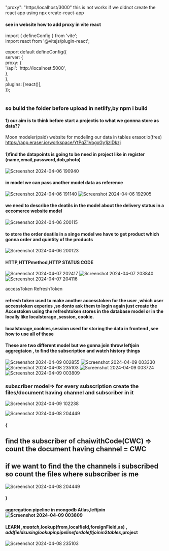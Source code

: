 "proxy": "https/localhost/3000" 
this is not works if we didnot create the react app using npx create-react-app



#### see in website how to add proxy in vite react <br/>
import { defineConfig } from 'vite';  <br/>
import react from '@vitejs/plugin-react'; <br/>
 <br/>
export default defineConfig({ <br/>
  server: { <br/>
    proxy: { <br/>
      '/api': 'http://localhost:5000', <br/>
    }, <br/>
  }, <br/>
  plugins: [react()], <br/>
}); <br/>
 <br/>
 
 ### so build the folder before upload in netlify,by npm i build

#### 1) our aim is to think before start a projectis to what we gonnna store as data?? 
Moon modeler(paid) website for modeling our data in tables
erasor.io(free)
https://app.eraser.io/workspace/YtPqZ1VogxGy1jzIDkzj

#### 1)find the datapoints is going to be need in project like in register (name,email,password,dob,photo)
![Screenshot 2024-04-06 190940](https://github.com/mishrasatyapriya9/Backend_Chai_with_code/assets/106869525/4d2685fb-eb4a-4214-90ef-242f3c9c421f)

#### in model we can pass another model data as reference
 ![Screenshot 2024-04-06 191140](https://github.com/mishrasatyapriya9/Backend_Chai_with_code/assets/106869525/4585013b-6aa2-4c6b-9ce8-43cafbe53853)
![Screenshot 2024-04-06 192905](https://github.com/mishrasatyapriya9/Backend_Chai_with_code/assets/106869525/0046f391-72f7-492d-855a-5e8e464aa547)


#### we need to describe the deatils in the model about the delivery status in a eccomerce website model 
![Screenshot 2024-04-06 200115](https://github.com/mishrasatyapriya9/Backend_Chai_with_code/assets/106869525/0a244888-3dc1-49cc-86b1-3a08fb09bdce)

#### to store the order deatils in a singe model we have to get product which gonna order and quintity of the products 
![Screenshot 2024-04-06 200123](https://github.com/mishrasatyapriya9/Backend_Chai_with_code/assets/106869525/b1755eef-c46f-4a10-ae6a-81d3598f5434)


#### HTTP,HTTPmethod,HTTP STATUS CODE
![Screenshot 2024-04-07 202417](https://github.com/mishrasatyapriya9/Backend_Chai_with_code/assets/106869525/84f47c96-7c5c-4dcd-b0a5-1c8ea1334646)
![Screenshot 2024-04-07 203840](https://github.com/mishrasatyapriya9/Backend_Chai_with_code/assets/106869525/89429cd3-de03-4ad5-b181-9835220d1666)
![Screenshot 2024-04-07 204116](https://github.com/mishrasatyapriya9/Backend_Chai_with_code/assets/106869525/639dc4bb-13e4-4fd3-b573-bb29817e4d28)




accessToken
RefreshToken 
#### refresh token used to make another accesstoken for the user ,which user accesstoken experies ,so donto ask them to login again just create the Accestoken using the refreshtoken stores in the database model or in the locally like localstorage ,session, cookie.

#### localstorage,cookies,session used for storing the data in frontend ,see how to use all of these 
#### These are two different model but we gonna join throw leftjoin aggregtaion , to find the subscription and watch history things 
![Screenshot 2024-04-09 002855](https://github.com/mishrasatyapriya9/Backend_Chai_with_code/assets/106869525/70989920-5336-4ac3-a97f-0b2043f7d028)
![Screenshot 2024-04-09 003330](https://github.com/mishrasatyapriya9/Backend_Chai_with_code/assets/106869525/46519a30-575d-4d25-bad1-92ebc9a2afb2)
![Screenshot 2024-04-08 235103](https://github.com/mishrasatyapriya9/Backend_Chai_with_code/assets/106869525/e4d70f55-d88c-42d6-af1b-7e798a7d0254)
![Screenshot 2024-04-09 003724](https://github.com/mishrasatyapriya9/Backend_Chai_with_code/assets/106869525/e08c1a5f-9d65-4850-bbd2-9b27904e2790)
![Screenshot 2024-04-09 003809](https://github.com/mishrasatyapriya9/Backend_Chai_with_code/assets/106869525/720230da-1b60-4827-b907-c494d2f609f6)



### subscriber model=> for every subscription create the files/document having channel and subscriber in it 
![Screenshot 2024-04-09 102238](https://github.com/mishrasatyapriya9/Backend_Chai_with_code/assets/106869525/7e30ddcb-19a0-4b67-beb9-a28e31035796)

![Screenshot 2024-04-08 204449](https://github.com/mishrasatyapriya9/Backend_Chai_with_code/assets/106869525/e4e3566c-30f3-47a4-a5e5-9db4b63dd404)
####  {
## find the subscriber of chaiwithCode(CWC) => count the document having channel = CWC
## if we want to find the the channels i subscribed so count the files where subscriber is me 
![Screenshot 2024-04-08 204449](https://github.com/mishrasatyapriya9/Backend_Chai_with_code/assets/106869525/82663606-1f21-4e9b-857f-d3bc50ae0dbc)
#### }

#### aggregation pipeline in mongodb Atlas,leftjoin![Screenshot 2024-04-09 003809](https://github.com/mishrasatyapriya9/Backend_Chai_with_code/assets/106869525/e50d74a1-31cb-40e4-a904-021b17ac4c37)

#### LEARN ,$maatch,$lookup(from,localfield,foreignField,as) , $addfields {using lookup in pipeline for do leftjoin in 2 tables},$project
![Screenshot 2024-04-08 235103](https://github.com/mishrasatyapriya9/Backend_Chai_with_code/assets/106869525/91d9ec4b-7fcc-42e4-aa5f-11240d04aeb4)
